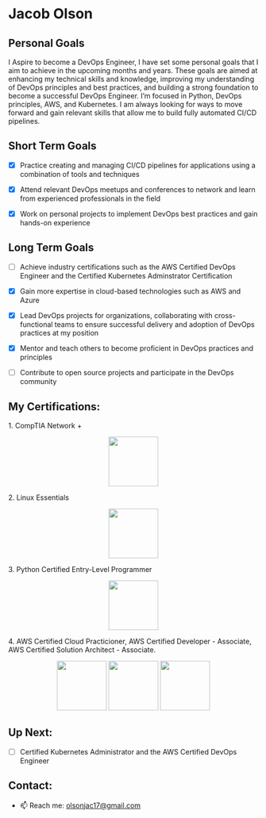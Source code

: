 # Jacob Olson
<h2>Personal Goals</h2>
I Aspire to become a DevOps Engineer, I have set some personal goals that I aim to achieve in the upcoming months and years. These goals are aimed at enhancing my technical skills and knowledge, improving my understanding of DevOps principles and best practices, and building a strong foundation to become a successful DevOps Engineer. I’m focused in Python, DevOps principles, AWS, and Kubernetes. I am always looking for ways to move forward and gain relevant skills that allow me to build fully automated CI/CD pipelines.

<h2>Short Term Goals</h2>

- [x] Practice creating and managing CI/CD pipelines for applications using a combination of tools and techniques

- [x] Attend relevant DevOps meetups and conferences to network and learn from experienced professionals in the field

- [x] Work on personal projects to implement DevOps best practices and gain hands-on experience

<h2>Long Term Goals</h2>

- [ ] Achieve industry certifications such as the AWS Certified DevOps Engineer and the Certified Kubernetes Adminstrator Certification

- [x] Gain more expertise in cloud-based technologies such as AWS and Azure 

- [x] Lead DevOps projects for organizations, collaborating with cross-functional teams to ensure successful delivery and adoption of DevOps practices at my position

- [x] Mentor and teach others to become proficient in DevOps practices and principles

- [ ] Contribute to open source projects and participate in the DevOps community

<h2>My Certifications:</h2> 
1. CompTIA Network + <p align="center"> <img src="https://user-images.githubusercontent.com/50496441/226674436-920218f2-0e97-4871-b895-dc989287548c.png" width="100" height="100"> </p>
2. Linux Essentials <p align="center"><img src="https://user-images.githubusercontent.com/50496441/226674774-8a14b388-013a-4013-b5b5-4601ae17365b.png" width="100" height="100"></p>
3. Python Certified Entry-Level Programmer <p align="center"><img src="https://user-images.githubusercontent.com/50496441/226672983-37231723-b494-4484-9480-3d81412e723b.png" width="100" height="100"></p>
4. AWS Certified Cloud Practicioner, AWS Certified Developer - Associate, AWS Certified Solution Architect - Associate. 

<p align="center"><img src="https://user-images.githubusercontent.com/50496441/226675733-1b0db084-d47e-4601-9bdc-04cb38064f18.png" width="100" height="100"> <img src="https://user-images.githubusercontent.com/50496441/226675176-d718ad7e-5fb5-4239-8fd3-094e3f9ab45b.png" width="100" height="100"> <img src="https://user-images.githubusercontent.com/50496441/226675439-16eac343-ee28-41e7-bd24-4745edac6389.png" width="100" height="100"></p> 



<h2>Up Next:</h2> 

- [ ] Certified Kubernetes Administrator and the AWS Certified DevOps Engineer

<h2>Contact:</h2>

- 📫 Reach me: olsonjac17@gmail.com

<!---
olsonjac/olsonjac is a ✨ special ✨ repository because its `README.md` (this file) appears on your GitHub profile.
You can click the Preview link to take a look at your changes.
--->

